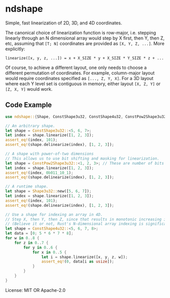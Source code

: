 # ndshape

Simple, fast linearization of 2D, 3D, and 4D coordinates.

The canonical choice of linearization function is row-major, i.e. stepping linearly through an N dimensional array would
step by X first, then Y, then Z, etc, assuming that `[T; N]` coordinates are provided as `[X, Y, Z, ...]`. More explicitly:

```
linearize([x, y, z, ...]) = x + X_SIZE * y + X_SIZE * Y_SIZE * z + ...
```

Of course, to achieve a different layout, one only needs to choose a different permutation of coordinates. For example,
column-major layout would require coordinates specified as `[..., Z, Y, X]`. For a 3D layout where each Y level set is
contiguous in memory, either layout `[X, Z, Y]` or `[Z, X, Y]` would work.

## Code Example

```rust
use ndshape::{Shape, ConstShape3u32, ConstShape4u32, ConstPow2Shape3u32, Shape3u32};

// An arbitrary shape.
let shape = ConstShape3u32::<5, 6, 7>;
let index = shape.linearize([1, 2, 3]);
assert_eq!(index, 101);
assert_eq!(shape.delinearize(index), [1, 2, 3]);

// A shape with power-of-two dimensions
// This allows us to use bit shifting and masking for linearization.
let shape = ConstPow2Shape3u32::<1, 2, 3>; // These are number of bits per dimension.
let index = shape.linearize([1, 2, 3]);
assert_eq!(index, 0b011_10_1);
assert_eq!(shape.delinearize(index), [1, 2, 3]);

// A runtime shape.
let shape = Shape3u32::new([5, 6, 7]);
let index = shape.linearize([1, 2, 3]);
assert_eq!(index, 101);
assert_eq!(shape.delinearize(index), [1, 2, 3]);

// Use a shape for indexing an array in 4D.
// Step X, then Y, then Z, since that results in monotonic increasing indices.
// (Believe it or not, Rust's N-dimensional array indexing is significantly slower than this).
let shape = ConstShape4u32::<5, 6, 7, 8>;
let data = [0; 5 * 6 * 7 * 8];
for w in 0..8 {
    for z in 0..7 {
        for y in 0..6 {
            for x in 0..5 {
                let i = shape.linearize([x, y, z, w]);
                assert_eq!(0, data[i as usize]);
            }
        }
    }
}
```

License: MIT OR Apache-2.0
